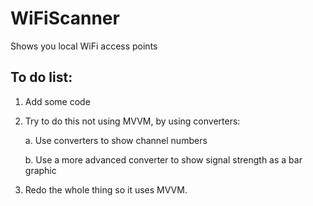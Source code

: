 # WiFiScanner
Shows you local WiFi access points

## To do list:
1. Add some code
2. Try to do this not using MVVM, by using converters:

    a. Use converters to show channel numbers
    
    b. Use a more advanced converter to show signal strength as a bar graphic
    
3. Redo the whole thing so it uses MVVM.
